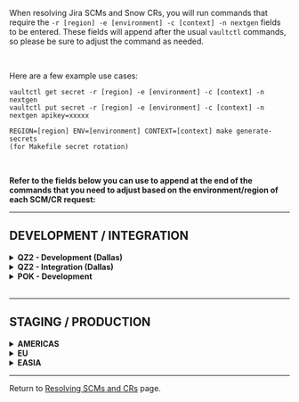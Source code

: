 When resolving Jira SCMs and Snow CRs, you will run commands that require the `-r [region] -e [environment] -c [context] -n nextgen` fields to be entered. These fields will append after the usual `vaultctl` commands, so please be sure to adjust the command as needed. 

<br>

Here are a few example use cases:<br>
```
vaultctl get secret -r [region] -e [environment] -c [context] -n nextgen
vaultctl put secret -r [region] -e [environment] -c [context] -n nextgen apikey=xxxxx

REGION=[region] ENV=[environment] CONTEXT=[context] make generate-secrets
(for Makefile secret rotation)
```
<br>

**Refer to the fields below you can use to append at the end of the commands that you need to adjust based on the environment/region of each SCM/CR request:**

---

## DEVELOPMENT / INTEGRATION

<details>
<summary><b>QZ2 - Development (Dallas)</b></summary>

`-r dal -e dev -c qz2-dev -n nextgen`

</details>

<details>
<summary><b>QZ2 - Integration (Dallas)</b></summary>

`-r dal -e integration -c qz2-dev -n nextgen`

</details>

<details>
<summary><b>POK - Development</b></summary>

`-r pok -e dev -c pok-dev -n nextgen`

</details>

<br>

</details>



---


## STAGING / PRODUCTION

<details>
<summary><b>AMERICAS</b></summary>
&nbsp;

**DAL**
> `-r dal -e staging -c dal-prod -n nextgen`<br>
> `-r dal -e prod -c dal-prod -n nextgen`
<br>

**WDC**
> `-r wdc -e staging -c wdc-prod -n nextgen`<br>
> `-r wdc -e prod -c wdc-prod -n nextgen`
<br>

**TOR**
`-r tor -e prod -c tor-prod -n nextgen`
<br>

**SAO**
`-r sao -e prod -c sao-prod -n nextgen`
<br>

</details>





<details>
<summary><b>EU</b></summary>
&nbsp;

**LON**
`-r lon -e prod -c lon-prod -n nextgen`
<br>


**FRA**
`-r fra -e prod -c fra-prod -n nextgen`
<br>

**PAR/BNPP**
`-r par -e prod -c par-prod -n nextgen`
<br>

**MAD**
`-r mad -e prod -c mad-prod -n nextgen`
<br>

</details>






<details>
<summary><b>EASIA</b></summary>
&nbsp;

**TOK**
`-r tok -e prod -c tok-prod -n nextgen`
<br>

**OSA**
`-r osa -e prod -c osa-prod -n nextgen`
<br>

**SYD**
`-r syd -e prod -c syd-prod -n nextgen`
<br>

</details>


---

Return to [Resolving SCMs and CRs](https://github.ibm.com/gensec/OperatorVault-Wiki/wiki/Resolving-SCMs-and-CRs) page.
